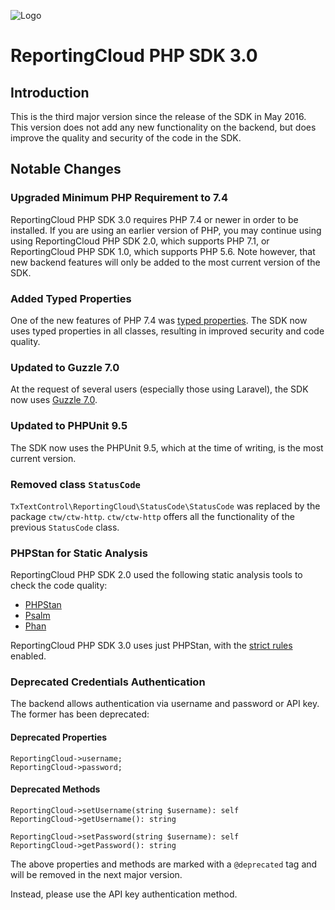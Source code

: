 ![Logo](../resource/rc_logo_512.png)

# ReportingCloud PHP SDK 3.0

## Introduction

This is the third major version since the release of the SDK in May 2016. This version does not add any new functionality on the backend, but does improve the quality and security of the code in the SDK.

## Notable Changes

### Upgraded Minimum PHP Requirement to 7.4

ReportingCloud PHP SDK 3.0 requires PHP 7.4 or newer in order to be installed. If you are using an earlier version of PHP, you may continue using using ReportingCloud PHP SDK 2.0, which supports PHP 7.1, or ReportingCloud PHP SDK 1.0, which supports PHP 5.6. Note however, that new backend features will only be added to the most current version of the
SDK.

### Added Typed Properties

One of the new features of PHP 7.4 was [typed properties](https://stitcher.io/blog/typed-properties-in-php-74). The SDK now uses typed properties in all classes, resulting in improved security and code quality.

### Updated to Guzzle 7.0

At the request of several users (especially those using Laravel), the SDK now uses [Guzzle 7.0](https://laravel-news.com/guzzle-7-released).

### Updated to PHPUnit 9.5

The SDK now uses the PHPUnit 9.5, which at the time of writing, is the most current version.

### Removed class `StatusCode`

`TxTextControl\ReportingCloud\StatusCode\StatusCode` was replaced by the package `ctw/ctw-http`. `ctw/ctw-http` offers all the functionality of the previous `StatusCode` class.

### PHPStan for Static Analysis

ReportingCloud PHP SDK 2.0 used the following static analysis tools to check the code quality:

- [PHPStan](https://github.com/phpstan/phpstan)
- [Psalm](https://psalm.dev)
- [Phan](https://github.com/phan/phan)

ReportingCloud PHP SDK 3.0 uses just PHPStan, with the [strict rules](https://github.com/phpstan/phpstan-strict-rules) enabled.

### Deprecated Credentials Authentication

The backend allows authentication via username and password or API key. The former has been deprecated:

#### Deprecated Properties

```
ReportingCloud->username;
ReportingCloud->password;
```

#### Deprecated Methods

```
ReportingCloud->setUsername(string $username): self
ReportingCloud->getUsername(): string
```

```
ReportingCloud->setPassword(string $username): self
ReportingCloud->getPassword(): string
```

The above properties and methods are marked with a `@deprecated` tag and will be removed in the next major version.

Instead, please use the API key authentication method.

